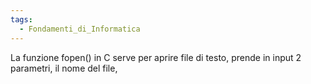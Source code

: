 ```yaml
---
tags:
  - Fondamenti_di_Informatica
---
```

La funzione fopen() in C serve per aprire file di testo, prende in input 2 parametri, il nome del file, 